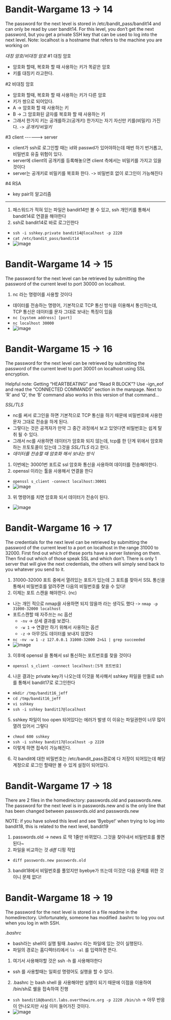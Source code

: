 <h1>Bandit-Wargame 13 -> 14 </h1>
The password for the next level is stored in /etc/bandit_pass/bandit14 and can only be read by user bandit14. For this level, you don’t get the next password, but you get a private SSH key that can be used to log into the next level. Note: localhost is a hostname that refers to the machine you are working on

*대칭 암호/비대칭 암호*
#1 대칭 암호
 - 암호화 할때, 복호화 할 때 사용하는 키가 똑같은 암호
 - 키를 대칭키 라고한다.

#2 비대칭 암호
 - 암호화 할때, 복호화 할 때 사용하는 키가 다른 암호
 - 키가 쌍으로 되어있다.
 - A -> 암호화 할 때 사용하는 키
 - B -> 그 암호화된 글자를 복호화 할 때 사용하는 키
 - 그래서 한가지 키는 공개를하고(공개키) 한가지는 자기 자신만 키를(비밀키) 가진다.
  -> *공개키/비밀키*

#3 client ------> server
 - client가 ssh로 로그인할 때는 id와 passwd가 있어야하는데 매번 하기 번거롭고, 비밀번호 유출 위험이 있다.
 - server에 client의 공개키를 등록해놓으면 client 측에서는 비밀키를 가지고 있을 것이다
 - server는 공개키로 비밀키를 복호화 한다. -> 비밀번호 없이 로그인이 가능해진다
 
#4 RSA
 - key pair의 알고리즘

---
1. 패스워드가 적혀 있는 파일은 bandit14만 볼 수 있고, ssh 개인키를 통해서 bandit14로 연결을 해야한다
2. ssh로 bandit14로 바로 로그인한다
 - `ssh -i sshkey.private bandit14@localhost -p 2220`
 - `cat /etc/bandit_pass/bandit14`
 - ![image](/assets/bandit/20.png)


<h1>Bandit-Wargame 14 -> 15 </h1>
The password for the next level can be retrieved by submitting the password of the current level to port 30000 on localhost.

1. nc 라는 명령어를 사용할 것이다
 - 데이터를 전송하는 명령어, 기본적으로 TCP 통신 방식을 이용해서 통신하는데, TCP 통신은 데이터를 문자 그대로 보내는 특징이 있음
 - `nc [system address] [port]`
 - `nc localhost 30000`
 - ![image](/assets/bandit/21.png)


<h1>Bandit-Wargame 15 -> 16 </h1>
The password for the next level can be retrieved by submitting the password of the current level to port 30001 on localhost using SSL encryption.

Helpful note: Getting “HEARTBEATING” and “Read R BLOCK”? Use -ign_eof and read the “CONNECTED COMMANDS” section in the manpage. Next to ‘R’ and ‘Q’, the ‘B’ command also works in this version of that command…

*SSL/TLS*
 - nc를 써서 로그인을 하면 기본적으로 TCP 통신을 하기 때문에 비밀번호에 사용한 문자 그대로 전송을 하게 된다.
 - 그렇다는 것은 공격자가 만약 그 중간 과정에서 보고 있엇다면 비밀번호는 쉽게 탈취 될 수 있다.
 - 그래서 nc를 사용하면 데이터가 암호화 되지 않는데, tcp를 한 단계 위에서 암호화 하는 프토토콜이 있는데 그것을 *SSL/TLS* 라고 한다.
 - *데이터를 전송할 때 암호화 해서 보내는 방식*

1. 이번에는 30001번 포트로 ssl 암호화 통신을 사용하여 데이터를 전송해야한다.
2. openssl 이라는 툴을 사용해서 연결을 한다
 - `openssl s_client -connect localhost:30001`
 - ![image](/assets/bandit/22.png)
3. 위 명령어를 치면 암호화 되서 데이터가 전송이 된다.
 - ![image](/assets/bandit/23.png)


<h1>Bandit-Wargame 16 -> 17 </h1>
The credentials for the next level can be retrieved by submitting the password of the current level to a port on localhost in the range 31000 to 32000. First find out which of these ports have a server listening on them. Then find out which of those speak SSL and which don’t. There is only 1 server that will give the next credentials, the others will simply send back to you whatever you send to it.

1. 31000-32000 포트 중에서 열려있는 포트가 있는데 그 포트를 찾아서 SSL 통신을 통해서 비밀번호를 알려주면 다음의 비밀번호를 찾을 수 있다!
2. 이제는 포트 스캔을 해야한다. (nc)
 - 나는 개인 적으로 nmap을 사용하면 되지 않을까 라는 생각도 했다 -> `nmap -p 31000-32000 localhost`
 - 포트스캔할 때 자주쓰는 nc 옵션
   - `-nv` -> 상세 결과를 보겠다.
   - `-w 1` -> 연결만 하기 위해서 사용하는 옵션
   - `-z` -> 아무것도 데이터를 보내지 않겠다
 - `nc -nv -w 1 -z 127.0.0.1 31000-32000 2>&1 | grep succeeded`
 - ![image](/assets/bandit/24.png)
3. 이후에 openssl 을 통해서 ssl 통신하는 포트번호를 찾을 것이다
 - `openssl s_client -connect localhost:[5개 포트번호]`
4. 나온 결과는 private key가 나오는데 이것을 복사해서 sshkey 파일을 만들로 ssh를 통해서 bandit17로 로그인한다
 - `mkdir /tmp/bandit16_jeff`
 - `cd /tmp/bandit16_jeff`
 - `vi sshkey`
 - `ssh -i sshkey bandit17@localhost`

5. sshkey 파일이 too open 되어있다는 에러가 발생 이 이유는 파일권한이 너무 많이 열려 있어서 그렇다
 - `chmod 600 sshkey`
 - `ssh -i sshkey bandit17@localhost -p 2220`
 - 이렇게 하면 접속이 가능해진다.
6. 각 bandit에 대한 비밀번호는 /etc/bandit_pass경로에 다 저장이 되어있는데 해당 계정으로 로그인 할때만 볼 수 있게 설정이 되어있다.


<h1>Bandit-Wargame 17 -> 18 </h1>
There are 2 files in the homedirectory: passwords.old and passwords.new. The password for the next level is in passwords.new and is the only line that has been changed between passwords.old and passwords.new

NOTE: if you have solved this level and see ‘Byebye!’ when trying to log into bandit18, this is related to the next level, bandit19

1. passwords.old -> news 로 딱 1줄만 바뀌었다. 그것을 찾아내서 비밀번호를 풀면 된다~
2. 파일을 비교하는 것 *diff* 디핑 작업
 - `diff passwords.new passwords.old`
3. bandit18에서 비밀번호를 풀었지만 byebye가 뜨는데 이것은 다음 문제를 위한 것이니 문제 없다!


<h1>Bandit-Wargame 18 -> 19 </h1>
The password for the next level is stored in a file readme in the homedirectory. Unfortunately, someone has modified .bashrc to log you out when you log in with SSH.

*.bashrc*
 - bash라는 shell이 실행 될때 .bashrc 라는 파일에 있는 것이 실행된다.
 - 파일의 경로는 홈디렉터리에서 `ls -al` 를 입력하면 뜬다.

1. 여기서 사용해야할 것은 ssh -h 를 사용해야한다
 - ssh 를 사용할때는 일회성 명령어도 실행을 할 수 있다.
2. .bashrc 는 bash shell 을 사용해야만 실행이 되기 때문에 이점을 이용하여 /bin/sh로 쉘을 접속하여 진행
 - `ssh bandit18@bandit.labs.overthewire.org -p 2220 /bin/sh` -> 아무 반응이 안나오지만 사실 이미 들어가진 것이다.
  - ![image](/assets/bandit/25.png)
